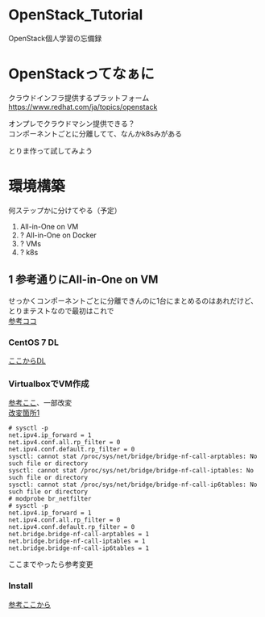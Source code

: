# OpenStack_Tutorial
OpenStack個人学習の忘備録

# OpenStackってなぁに
クラウドインフラ提供するプラットフォーム  
https://www.redhat.com/ja/topics/openstack

オンプレでクラウドマシン提供できる？  
コンポーネントごとに分離してて、なんかk8sみがある

とりま作って試してみよう

# 環境構築
何ステップかに分けてやる（予定）
1. All-in-One on VM
1. ? All-in-One on Docker
1. ? VMs
1. ? k8s

## 1 参考通りにAll-in-One on VM

せっかくコンポーネントごとに分離できんのに1台にまとめるのはあれだけど、とりまテストなので最初はこれで  
[参考ココ](https://qiita.com/A0yama_anpl/items/126dfdaffe884c0bd6cf)

### CentOS 7 DL
[ここからDL](http://ftp.jaist.ac.jp/pub/Linux/CentOS/7/isos/x86_64/)
### VirtualboxでVM作成  
[参考ここ](https://qiita.com/mfujita/items/ee2da9d1e241926fc790)、一部改変  
[改変箇所1](https://qiita.com/mfujita/items/ee2da9d1e241926fc790#4-%E3%82%AB%E3%83%BC%E3%83%8D%E3%83%AB%E3%83%91%E3%83%A9%E3%83%A1%E3%83%BC%E3%82%BF%E3%81%AE%E5%A4%89%E6%9B%B4)
```shell-session
# sysctl -p
net.ipv4.ip_forward = 1
net.ipv4.conf.all.rp_filter = 0
net.ipv4.conf.default.rp_filter = 0
sysctl: cannot stat /proc/sys/net/bridge/bridge-nf-call-arptables: No such file or directory
sysctl: cannot stat /proc/sys/net/bridge/bridge-nf-call-iptables: No such file or directory
sysctl: cannot stat /proc/sys/net/bridge/bridge-nf-call-ip6tables: No such file or directory
# modprobe br_netfilter
# sysctl -p
net.ipv4.ip_forward = 1
net.ipv4.conf.all.rp_filter = 0
net.ipv4.conf.default.rp_filter = 0
net.bridge.bridge-nf-call-arptables = 1
net.bridge.bridge-nf-call-iptables = 1
net.bridge.bridge-nf-call-ip6tables = 1
```
ここまでやったら参考変更

### Install
[参考ここから](https://qiita.com/A0yama_anpl/items/126dfdaffe884c0bd6cf#%E6%89%8B%E9%A0%86)


